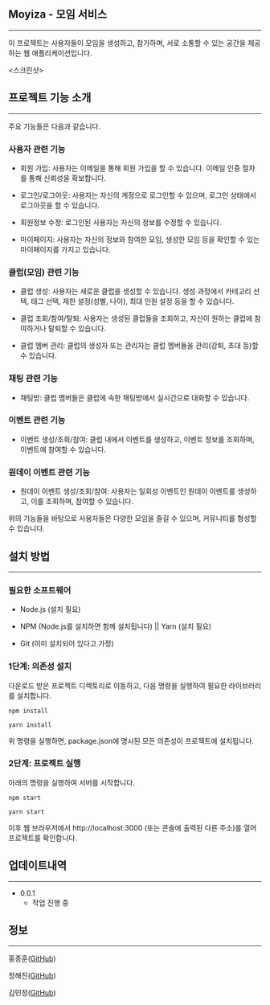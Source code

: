 ## Moyiza - 모임 서비스
---
이 프로젝트는 사용자들이 모임을 생성하고, 참가하며, 서로 소통할 수 있는 공간을 제공하는 웹 애플리케이션입니다. 

<스크린샷>

## 프로젝트 기능 소개
---
주요 기능들은 다음과 같습니다.

### 사용자 관련 기능

- 회원 가입: 사용자는 이메일을 통해 회원 가입을 할 수 있습니다. 이메일 인증 절차를 통해 신뢰성을 확보합니다.

- 로그인/로그아웃: 사용자는 자신의 계정으로 로그인할 수 있으며, 로그인 상태에서 로그아웃을 할 수 있습니다.

- 회원정보 수정: 로그인된 사용자는 자신의 정보를 수정할 수 있습니다.

- 마이페이지: 사용자는 자신의 정보와 참여한 모임, 생성한 모임 등을 확인할 수 있는 마이페이지를 가지고 있습니다.

### 클럽(모임) 관련 기능

- 클럽 생성: 사용자는 새로운 클럽을 생성할 수 있습니다. 생성 과정에서 카테고리 선택, 태그 선택, 제한 설정(성별, 나이), 최대 인원 설정 등을 할 수 있습니다.

- 클럽 조회/참여/탈퇴: 사용자는 생성된 클럽들을 조회하고, 자신이 원하는 클럽에 참여하거나 탈퇴할 수 있습니다.

- 클럽 멤버 관리: 클럽의 생성자 또는 관리자는 클럽 멤버들을 관리(강퇴, 초대 등)할 수 있습니다.

### 채팅 관련 기능

- 채팅방: 클럽 멤버들은 클럽에 속한 채팅방에서 실시간으로 대화할 수 있습니다.

### 이벤트 관련 기능

- 이벤트 생성/조회/참여: 클럽 내에서 이벤트를 생성하고, 이벤트 정보를 조회하며, 이벤트에 참여할 수 있습니다.

### 원데이 이벤트 관련 기능

- 원데이 이벤트 생성/조회/참여: 사용자는 일회성 이벤트인 원데이 이벤트를 생성하고, 이를 조회하며, 참여할 수 있습니다.

위의 기능들을 바탕으로 사용자들은 다양한 모임을 즐길 수 있으며, 커뮤니티를 형성할 수 있습니다.

## 설치 방법
---
### 필요한 소프트웨어

- Node.js (설치 필요)

- NPM (Node.js를 설치하면 함께 설치됩니다) || Yarn (설치 필요)

- Git (이미 설치되어 있다고 가정)

### 1단계: 의존성 설치

다운로드 받은 프로젝트 디렉토리로 이동하고, 다음 명령을 실행하여 필요한 라이브러리를 설치합니다.


```
npm install
```
```
yarn install
```
위 명령을 실행하면, package.json에 명시된 모든 의존성이 프로젝트에 설치됩니다.

### 2단계: 프로젝트 실행

아래의 명령을 실행하여 서버를 시작합니다.


```
npm start
```
```
yarn start
```

이후 웹 브라우저에서 http://localhost:3000 (또는 콘솔에 출력된 다른 주소)를 열어 프로젝트를 확인합니다.

## 업데이트내역
---
- 0.0.1
  - 작업 진행 중

## 정보
---
홍종훈([GitHub](https://github.com/whdgnszz1))

정해진([GitHub](https://github.com/HaeJinS2))

김민정([GitHub](https://github.com/minnjeong))